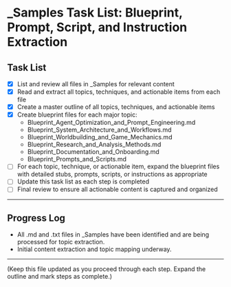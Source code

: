 # _Samples Task List: Blueprint, Prompt, Script, and Instruction Extraction


## Task List

- [x] List and review all files in _Samples for relevant content
- [x] Read and extract all topics, techniques, and actionable items from each file
- [x] Create a master outline of all topics, techniques, and actionable items
- [x] Create blueprint files for each major topic:
  - Blueprint_Agent_Optimization_and_Prompt_Engineering.md
  - Blueprint_System_Architecture_and_Workflows.md
  - Blueprint_Worldbuilding_and_Game_Mechanics.md
  - Blueprint_Research_and_Analysis_Methods.md
  - Blueprint_Documentation_and_Onboarding.md
  - Blueprint_Prompts_and_Scripts.md
- [ ] For each topic, technique, or actionable item, expand the blueprint files with detailed stubs, prompts, scripts, or instructions as appropriate
- [ ] Update this task list as each step is completed
- [ ] Final review to ensure all actionable content is captured and organized

---

## Progress Log

- All .md and .txt files in _Samples have been identified and are being processed for topic extraction.
- Initial content extraction and topic mapping underway.

---

(Keep this file updated as you proceed through each step. Expand the outline and mark steps as complete.)
